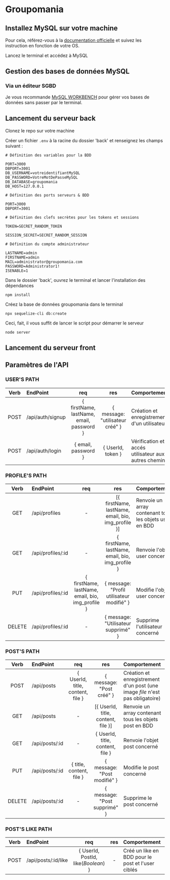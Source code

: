 # Groupomania

## Installez MySQL sur votre machine

Pour cela, référez-vous à la [documentation officielle](https://dev.mysql.com/doc/mysql-installation-excerpt/5.7/en/) et suivez les instruction en fonction de votre OS.

Lancez le terminal et accédez à MySQL

## Gestion des bases de données MySQL

### Via un éditeur SGBD

Je vous recommande [MySQL WORKBENCH](https://dev.mysql.com/doc/workbench/en/) pour gérer vos bases de données sans passer par le terminal.

## Lancement du serveur back

Clonez le repo sur votre machine

Créer un fichier <code>.env</code> à la racine du dossier 'back' et renseignez les champs suivant :

```
# Définition des variables pour la BDD

PORT=3000
DBPORT=3001
DB_USERNAME=votreidentifiantMySQL
DB_PASSWORD=VotreMotDePasseMySQL
DB_DATABASE=groupomania
DB_HOST=127.0.0.1

# Définition des ports serveurs & BDD

PORT=3000
DBPORT=3001

# Définition des clefs secrètes pour les tokens et sessions

TOKEN=SECRET_RANDOM_TOKEN

SESSION_SECRET=SECRET_RANDOM_SESSION

# Définition du compte administrateur

LASTNAME=admin
FIRSTNAME=admin
MAIL=administrator@groupomania.com
PASSWORD=Administrator1!
ISENABLE=1
```

Dans le dossier 'back', ouvrez le terminal et lancer l'installation des dépendances

```
npm install
```

Créez la base de données groupomania dans le terminal

```
npx sequelize-cli db:create
```

Ceci, fait, il vous suffit de lancer le script pour démarrer le serveur

```
node server
```

## Lancement du serveur front

## Paramètres de l'API

### USER'S PATH

|Verb|EndPoint|req|res|Comportement|
|:--:|:-------|:-:|:-:|:-----------|
|POST|/api/auth/signup|{ firstName, lastName, email, password }|{ message: "utilisateur créé" }|Création et enregistrement d'un utilisateur
|POST|/api/auth/login|{ email, password }|{ UserId, token }|Vérification et accés utilisateur aux autres chemins|

### PROFILE'S PATH

|Verb|EndPoint|req|res|Comportement|
|:--:|:-------|:-:|:-:|:-----------|
|GET|/api/profiles|-|[{ firstName, lastName, email, bio, img_profile }]|Renvoie un array contenant tous les objets user en BDD|
|GET|/api/profiles/:id|-|{ firstName, lastName, email, bio, img_profile }|Renvoie l'objet user concerné|
|PUT|/api/profiles/:id|{ firstName, lastName, email, bio, img_profile }|{ message: "Profil utilisateur modifié" }|Modifie l'objet user concerné|
|DELETE|/api/profiles/:id|-|{ message: "Utilisateur supprimé" }|Supprime l'utilisateur concerné|

### POST'S PATH

|Verb|EndPoint|req|res|Comportement|
|:--:|:-------|:-:|:-:|:-----------|
|POST|/api/posts|{ UserId, title, content, file }|{ message: "Post créé" }|Création et enregistrement d'un post (une image *file* n'est pas obligatoire)|
|GET|/api/posts|-|[{ UserId, title, content, file }]|Renvoie un array contenant tous les objets post en BDD|
|GET|/api/posts/:id|-|{ UserId, title, content, file }|Renvoie l'objet post concerné|
|PUT|/api/posts/:id|{ title, content, file }|{ message: "Post modifié" }|Modifie le post concerné|
|DELETE|/api/posts/:id|-|{ message: "Post supprimé" }|Supprime le post concerné|

### POST'S LIKE PATH

|Verb|EndPoint|req|res|Comportement|
|:--:|:-------|:-:|:-:|:-----------|
|POST|/api/posts/:id/like|{ UserId, PostId, like(*Boolean*) }|-|Créé un like en BDD pour le post et l'user ciblés